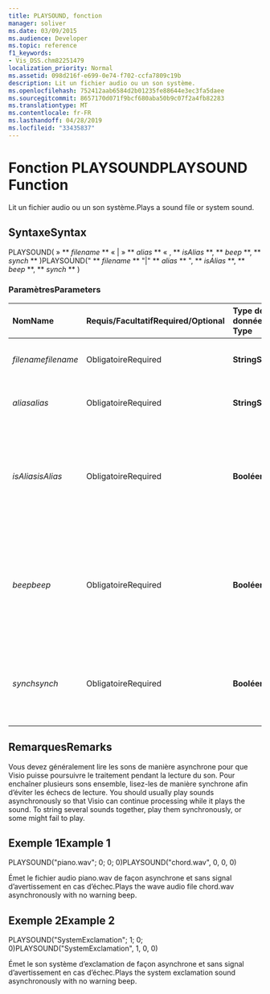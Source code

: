 ```yaml
---
title: PLAYSOUND, fonction
manager: soliver
ms.date: 03/09/2015
ms.audience: Developer
ms.topic: reference
f1_keywords:
- Vis_DSS.chm82251479
localization_priority: Normal
ms.assetid: 098d216f-e699-0e74-f702-ccfa7809c19b
description: Lit un fichier audio ou un son système.
ms.openlocfilehash: 752412aab6584d2b01235fe88644e3ec3fa5daee
ms.sourcegitcommit: 8657170d071f9bcf680aba50b9c07f2a4fb82283
ms.translationtype: MT
ms.contentlocale: fr-FR
ms.lasthandoff: 04/28/2019
ms.locfileid: "33435837"
---
```

# <a name="playsound-function"></a><span data-ttu-id="5ef90-103">Fonction PLAYSOUND</span><span class="sxs-lookup"><span data-stu-id="5ef90-103">PLAYSOUND Function</span></span>

<span data-ttu-id="5ef90-104">Lit un fichier audio ou un son système.</span><span class="sxs-lookup"><span data-stu-id="5ef90-104">Plays a sound file or system sound.</span></span> 
  
## <a name="syntax"></a><span data-ttu-id="5ef90-105">Syntaxe</span><span class="sxs-lookup"><span data-stu-id="5ef90-105">Syntax</span></span>

<span data-ttu-id="5ef90-106">PLAYSOUND( » \*\* *filename* \*\* « | » \*\* *alias* \*\* « , \*\* *isAlias* \*\*, \*\* *beep* \*\*, \*\* *synch* \*\* )</span><span class="sxs-lookup"><span data-stu-id="5ef90-106">PLAYSOUND(" \*\* *filename* \*\* "|" \*\* *alias* \*\* ", \*\* *isAlias* \*\*, \*\* *beep* \*\*, \*\* *synch* \*\* )</span></span> 
  
### <a name="parameters"></a><span data-ttu-id="5ef90-107">Paramètres</span><span class="sxs-lookup"><span data-stu-id="5ef90-107">Parameters</span></span>

|<span data-ttu-id="5ef90-108">**Nom**</span><span class="sxs-lookup"><span data-stu-id="5ef90-108">**Name**</span></span>|<span data-ttu-id="5ef90-109">**Requis/Facultatif**</span><span class="sxs-lookup"><span data-stu-id="5ef90-109">**Required/Optional**</span></span>|<span data-ttu-id="5ef90-110">**Type de données**</span><span class="sxs-lookup"><span data-stu-id="5ef90-110">**Data Type**</span></span>|<span data-ttu-id="5ef90-111">**Description**</span><span class="sxs-lookup"><span data-stu-id="5ef90-111">**Description**</span></span>|
|:-----|:-----|:-----|:-----|
| <span data-ttu-id="5ef90-112">_filename_</span><span class="sxs-lookup"><span data-stu-id="5ef90-112">_filename_</span></span> <br/> |<span data-ttu-id="5ef90-113">Obligatoire</span><span class="sxs-lookup"><span data-stu-id="5ef90-113">Required</span></span>  <br/> |<span data-ttu-id="5ef90-114">**String**</span><span class="sxs-lookup"><span data-stu-id="5ef90-114">**String**</span></span> <br/> |<span data-ttu-id="5ef90-115">Nom du fichier audio à lire.</span><span class="sxs-lookup"><span data-stu-id="5ef90-115">The name of the sound file you want to play.</span></span>  <br/> |
| <span data-ttu-id="5ef90-116">_alias_</span><span class="sxs-lookup"><span data-stu-id="5ef90-116">_alias_</span></span> <br/> |<span data-ttu-id="5ef90-117">Obligatoire</span><span class="sxs-lookup"><span data-stu-id="5ef90-117">Required</span></span>  <br/> |<span data-ttu-id="5ef90-118">**String**</span><span class="sxs-lookup"><span data-stu-id="5ef90-118">**String**</span></span> <br/> | <span data-ttu-id="5ef90-119">Son système représenté par un alias.</span><span class="sxs-lookup"><span data-stu-id="5ef90-119">A system sound represented by an alias.</span></span>  <br/> |
| <span data-ttu-id="5ef90-120">_isAlias_</span><span class="sxs-lookup"><span data-stu-id="5ef90-120">_isAlias_</span></span> <br/> |<span data-ttu-id="5ef90-121">Obligatoire</span><span class="sxs-lookup"><span data-stu-id="5ef90-121">Required</span></span>  <br/> |<span data-ttu-id="5ef90-122">**Booléen**</span><span class="sxs-lookup"><span data-stu-id="5ef90-122">**Boolean**</span></span> <br/> | <span data-ttu-id="5ef90-123">Indique si l’expression précédente est un alias ou un nom de fichier ; une valeur non nulle est un alias.</span><span class="sxs-lookup"><span data-stu-id="5ef90-123">Specifies whether the preceding expression is an alias or file name; use a non-zero value to specify an alias.</span></span>  <br/> |
| <span data-ttu-id="5ef90-124">_beep_</span><span class="sxs-lookup"><span data-stu-id="5ef90-124">_beep_</span></span> <br/> |<span data-ttu-id="5ef90-125">Obligatoire</span><span class="sxs-lookup"><span data-stu-id="5ef90-125">Required</span></span>  <br/> |<span data-ttu-id="5ef90-126">**Booléen**</span><span class="sxs-lookup"><span data-stu-id="5ef90-126">**Boolean**</span></span> <br/> |<span data-ttu-id="5ef90-127">Microsoft Visio émet un signal sonore s’il n’arrive pas à lire le son ; une valeur non nulle active le signal sonore.</span><span class="sxs-lookup"><span data-stu-id="5ef90-127">Specifies whether Microsoft Visio beeps when sound can't be played; use a non-zero number to beep.</span></span>  <br/> |
| <span data-ttu-id="5ef90-128">_synch_</span><span class="sxs-lookup"><span data-stu-id="5ef90-128">_synch_</span></span> <br/> |<span data-ttu-id="5ef90-129">Obligatoire</span><span class="sxs-lookup"><span data-stu-id="5ef90-129">Required</span></span>  <br/> |<span data-ttu-id="5ef90-130">**Booléen**</span><span class="sxs-lookup"><span data-stu-id="5ef90-130">**Boolean**</span></span> <br/> |<span data-ttu-id="5ef90-131">Détermine si les sons sont lus de manière asynchrone (0) ou synchrone (1).</span><span class="sxs-lookup"><span data-stu-id="5ef90-131">Determines whether sounds are played asynchronously (0) or synchronously (1).</span></span>  <br/> |
   
## <a name="remarks"></a><span data-ttu-id="5ef90-132">Remarques</span><span class="sxs-lookup"><span data-stu-id="5ef90-132">Remarks</span></span>

<span data-ttu-id="5ef90-p101">Vous devez généralement lire les sons de manière asynchrone pour que Visio puisse poursuivre le traitement pendant la lecture du son. Pour enchaîner plusieurs sons ensemble, lisez-les de manière synchrone afin d’éviter les échecs de lecture.
</span><span class="sxs-lookup"><span data-stu-id="5ef90-p101">You should usually play sounds asynchronously so that Visio can continue processing while it plays the sound. To string several sounds together, play them synchronously, or some might fail to play.</span></span> 
  
## <a name="example-1"></a><span data-ttu-id="5ef90-135">Exemple 1</span><span class="sxs-lookup"><span data-stu-id="5ef90-135">Example 1</span></span>

<span data-ttu-id="5ef90-136">PLAYSOUND("piano.wav"; 0; 0; 0)</span><span class="sxs-lookup"><span data-stu-id="5ef90-136">PLAYSOUND("chord.wav", 0, 0, 0)</span></span>
  
<span data-ttu-id="5ef90-137">Émet le fichier audio piano.wav de façon asynchrone et sans signal d’avertissement en cas d’échec.</span><span class="sxs-lookup"><span data-stu-id="5ef90-137">Plays the wave audio file chord.wav asynchronously with no warning beep.</span></span>
  
## <a name="example-2"></a><span data-ttu-id="5ef90-138">Exemple 2</span><span class="sxs-lookup"><span data-stu-id="5ef90-138">Example 2</span></span>

<span data-ttu-id="5ef90-139">PLAYSOUND("SystemExclamation"; 1; 0; 0)</span><span class="sxs-lookup"><span data-stu-id="5ef90-139">PLAYSOUND("SystemExclamation", 1, 0, 0)</span></span>
  
<span data-ttu-id="5ef90-140">Émet le son système d’exclamation de façon asynchrone et sans signal d’avertissement en cas d’échec.</span><span class="sxs-lookup"><span data-stu-id="5ef90-140">Plays the system exclamation sound asynchronously with no warning beep.</span></span>
  

